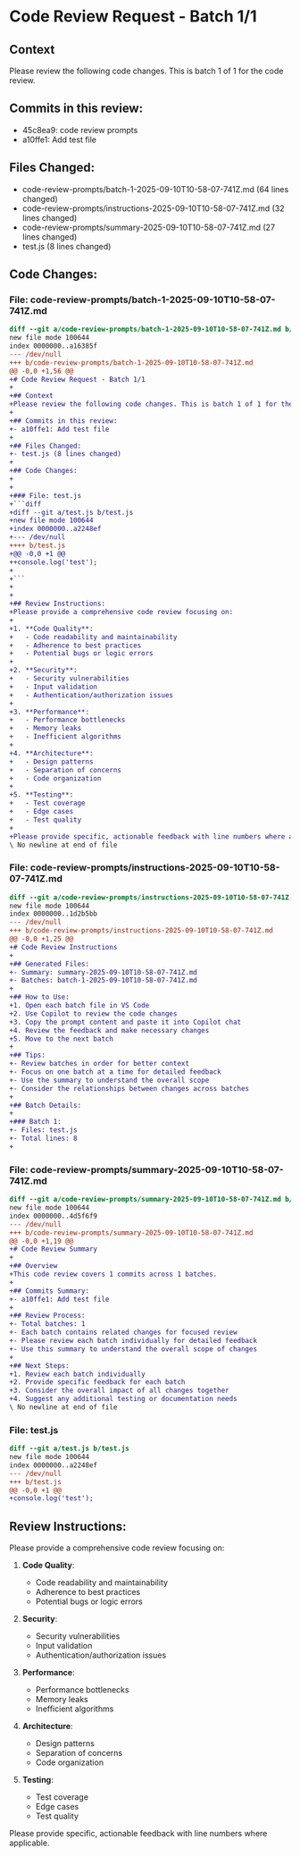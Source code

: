 # Code Review Request - Batch 1/1

## Context
Please review the following code changes. This is batch 1 of 1 for the code review.

## Commits in this review:
- 45c8ea9: code review prompts
- a10ffe1: Add test file

## Files Changed:
- code-review-prompts/batch-1-2025-09-10T10-58-07-741Z.md (64 lines changed)
- code-review-prompts/instructions-2025-09-10T10-58-07-741Z.md (32 lines changed)
- code-review-prompts/summary-2025-09-10T10-58-07-741Z.md (27 lines changed)
- test.js (8 lines changed)

## Code Changes:


### File: code-review-prompts/batch-1-2025-09-10T10-58-07-741Z.md
```diff
diff --git a/code-review-prompts/batch-1-2025-09-10T10-58-07-741Z.md b/code-review-prompts/batch-1-2025-09-10T10-58-07-741Z.md
new file mode 100644
index 0000000..a16385f
--- /dev/null
+++ b/code-review-prompts/batch-1-2025-09-10T10-58-07-741Z.md
@@ -0,0 +1,56 @@
+# Code Review Request - Batch 1/1
+
+## Context
+Please review the following code changes. This is batch 1 of 1 for the code review.
+
+## Commits in this review:
+- a10ffe1: Add test file
+
+## Files Changed:
+- test.js (8 lines changed)
+
+## Code Changes:
+
+
+### File: test.js
+```diff
+diff --git a/test.js b/test.js
+new file mode 100644
+index 0000000..a2248ef
+--- /dev/null
++++ b/test.js
+@@ -0,0 +1 @@
++console.log('test');
+
+```
+
+
+## Review Instructions:
+Please provide a comprehensive code review focusing on:
+
+1. **Code Quality**: 
+   - Code readability and maintainability
+   - Adherence to best practices
+   - Potential bugs or logic errors
+
+2. **Security**: 
+   - Security vulnerabilities
+   - Input validation
+   - Authentication/authorization issues
+
+3. **Performance**: 
+   - Performance bottlenecks
+   - Memory leaks
+   - Inefficient algorithms
+
+4. **Architecture**: 
+   - Design patterns
+   - Separation of concerns
+   - Code organization
+
+5. **Testing**: 
+   - Test coverage
+   - Edge cases
+   - Test quality
+
+Please provide specific, actionable feedback with line numbers where applicable.
\ No newline at end of file

```


### File: code-review-prompts/instructions-2025-09-10T10-58-07-741Z.md
```diff
diff --git a/code-review-prompts/instructions-2025-09-10T10-58-07-741Z.md b/code-review-prompts/instructions-2025-09-10T10-58-07-741Z.md
new file mode 100644
index 0000000..1d2b5bb
--- /dev/null
+++ b/code-review-prompts/instructions-2025-09-10T10-58-07-741Z.md
@@ -0,0 +1,25 @@
+# Code Review Instructions
+
+## Generated Files:
+- Summary: summary-2025-09-10T10-58-07-741Z.md
+- Batches: batch-1-2025-09-10T10-58-07-741Z.md
+
+## How to Use:
+1. Open each batch file in VS Code
+2. Use Copilot to review the code changes
+3. Copy the prompt content and paste it into Copilot chat
+4. Review the feedback and make necessary changes
+5. Move to the next batch
+
+## Tips:
+- Review batches in order for better context
+- Focus on one batch at a time for detailed feedback
+- Use the summary to understand the overall scope
+- Consider the relationships between changes across batches
+
+## Batch Details:
+
+### Batch 1:
+- Files: test.js
+- Total lines: 8
+

```


### File: code-review-prompts/summary-2025-09-10T10-58-07-741Z.md
```diff
diff --git a/code-review-prompts/summary-2025-09-10T10-58-07-741Z.md b/code-review-prompts/summary-2025-09-10T10-58-07-741Z.md
new file mode 100644
index 0000000..4d5f6f9
--- /dev/null
+++ b/code-review-prompts/summary-2025-09-10T10-58-07-741Z.md
@@ -0,0 +1,19 @@
+# Code Review Summary
+
+## Overview
+This code review covers 1 commits across 1 batches.
+
+## Commits Summary:
+- a10ffe1: Add test file
+
+## Review Process:
+- Total batches: 1
+- Each batch contains related changes for focused review
+- Please review each batch individually for detailed feedback
+- Use this summary to understand the overall scope of changes
+
+## Next Steps:
+1. Review each batch individually
+2. Provide specific feedback for each batch
+3. Consider the overall impact of all changes together
+4. Suggest any additional testing or documentation needs
\ No newline at end of file

```


### File: test.js
```diff
diff --git a/test.js b/test.js
new file mode 100644
index 0000000..a2248ef
--- /dev/null
+++ b/test.js
@@ -0,0 +1 @@
+console.log('test');

```


## Review Instructions:
Please provide a comprehensive code review focusing on:

1. **Code Quality**: 
   - Code readability and maintainability
   - Adherence to best practices
   - Potential bugs or logic errors

2. **Security**: 
   - Security vulnerabilities
   - Input validation
   - Authentication/authorization issues

3. **Performance**: 
   - Performance bottlenecks
   - Memory leaks
   - Inefficient algorithms

4. **Architecture**: 
   - Design patterns
   - Separation of concerns
   - Code organization

5. **Testing**: 
   - Test coverage
   - Edge cases
   - Test quality

Please provide specific, actionable feedback with line numbers where applicable.